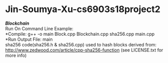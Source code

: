 # Jin-Soumya-Xu-cs6903s18project2

***Blockchain***<br />
Run On Command Line Example:<br />
*Compile: g++ -o main Block.cpp Blockchain.cpp sha256.cpp main.cpp<br />
*Run Output File: main<br />
sha256 code(sha256.h & sha256.cpp) used to hash blocks derived from:<br />
http://www.zedwood.com/article/cpp-sha256-function (see LICENSE.txt for more info)<br />
